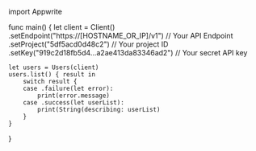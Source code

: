 import Appwrite

func main() {
    let client = Client()
      .setEndpoint("https://[HOSTNAME_OR_IP]/v1") // Your API Endpoint
      .setProject("5df5acd0d48c2") // Your project ID
      .setKey("919c2d18fb5d4...a2ae413da83346ad2") // Your secret API key

    let users = Users(client)
    users.list() { result in
        switch result {
        case .failure(let error):
            print(error.message)
        case .success(let userList):
            print(String(describing: userList)
        }
    }
}
